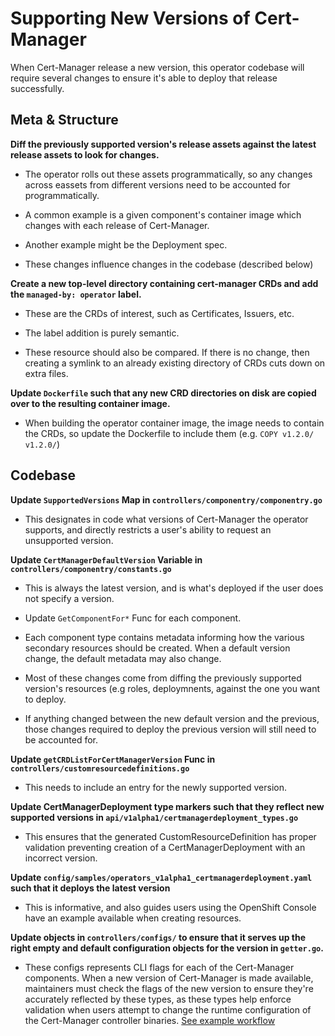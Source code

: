 # Supporting New Versions of Cert-Manager

When Cert-Manager release a new version, this operator codebase will require
several changes to ensure it's able to deploy that release successfully.

## Meta & Structure

**Diff the previously supported version's release assets against the latest
release assets to look for changes.**

* The operator rolls out these assets programmatically, so any changes across
eassets from different versions need to be accounted for programmatically.

* A common example is a given component's container image which changes with
each release of Cert-Manager.

* Another example might be the Deployment spec.

* These changes influence changes in the codebase (described below)

**Create a new top-level directory containing cert-manager CRDs and add the
`managed-by: operator` label.**

* These are the CRDs of interest, such as Certificates, Issuers, etc.
  
* The label addition is purely semantic.

* These resource should also be compared. If there is no change, then creating a
symlink to an already existing directory of CRDs cuts down on extra files.

**Update `Dockerfile` such that any new CRD directories on disk are copied
over to the resulting container image.**

* When building the operator container image, the image needs to contain the
CRDs, so update the Dockerfile to include them (e.g. `COPY v1.2.0/ v1.2.0/`)

## Codebase

**Update `SupportedVersions` Map in `controllers/componentry/componentry.go`**

* This designates in code what versions of Cert-Manager the operator supports,
and directly restricts a user's ability to request an unsupported version.

**Update `CertManagerDefaultVersion` Variable in
`controllers/componentry/constants.go`**

* This is always the latest version, and is what's deployed if the user does not
specify a version.


* Update `GetComponentFor*` Func for each component.
  
* Each component type contains metadata informing how the various secondary
resources should be created. When a default version change, the default metadata
may also change.

* Most of these changes come from diffing the previously supported version's
resources (e.g roles, deploymnents, against the one you want to deploy.

* If anything changed between the new default version and the previous, those
changes required to deploy the previous version will still need to be accounted
for.

**Update `getCRDListForCertManagerVersion` Func in
`controllers/customresourcedefinitions.go`**

* This needs to include an entry for the newly supported version.

**Update CertManagerDeployment type markers such that they reflect new supported
versions in `api/v1alpha1/certmanagerdeployment_types.go`**

* This ensures that the generated CustomResourceDefinition has proper validation
preventing creation of a CertManagerDeployment with an incorrect version. 

**Update `config/samples/operators_v1alpha1_certmanagerdeployment.yaml` such
that it deploys the latest version**

* This is informative, and also guides users using the OpenShift Console have an
example available when creating resources.

**Update objects in `controllers/configs/` to ensure that it serves up the right
empty and default configuration objects for the version in `getter.go`.**

* These configs represents CLI flags for each of the Cert-Manager components.
When a new version of Cert-Manager is made available, maintainers must check
the flags of the new version to ensure they're accurately reflected by these
types, as these types help enforce validation when users attempt to change the
runtime configuration of the Cert-Manager controller binaries.
[See example workflow](compare-binary-flags.md)
